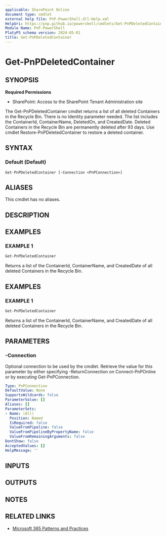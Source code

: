 ```yaml
---
applicable: SharePoint Online
document type: cmdlet
external help file: PnP.PowerShell.dll-Help.xml
HelpUri: https://pnp.github.io/powershell/cmdlets/Get-PnPDeletedContainer.html
Module Name: PnP.PowerShell
PlatyPS schema version: 2024-05-01
title: Get-PnPDeletedContainer
---
```


# Get-PnPDeletedContainer

## SYNOPSIS

**Required Permissions**

* SharePoint: Access to the SharePoint Tenant Administration site

The Get-PnPDeletedContainer cmdlet returns a list of all deleted Containers in the Recycle Bin. There is no Identity parameter needed. The list includes the ContainerId, ContainerName, DeletedOn, and CreatedDate. Deleted Containers in the Recycle Bin are permanently deleted after 93 days. Use cmdlet Restore-PnPDeletedContainer to restore a deleted container.

## SYNTAX

### Default (Default)

```
Get-PnPDeletedContainer [-Connection <PnPConnection>]
```

## ALIASES

This cmdlet has no aliases.

## DESCRIPTION

## EXAMPLES

### EXAMPLE 1

```powershell
Get-PnPDeletedContainer
```

Returns a list of the ContainerId, ContainerName, and CreatedDate of all deleted Containers in the Recycle Bin.

## EXAMPLES

### EXAMPLE 1

```powershell
Get-PnPDeletedContainer
```

Returns a list of the ContainerId, ContainerName, and CreatedDate of all deleted Containers in the Recycle Bin.

## PARAMETERS

### -Connection

Optional connection to be used by the cmdlet. Retrieve the value for this parameter by either specifying -ReturnConnection on Connect-PnPOnline or by executing Get-PnPConnection.

```yaml
Type: PnPConnection
DefaultValue: None
SupportsWildcards: false
ParameterValue: []
Aliases: []
ParameterSets:
- Name: (All)
  Position: Named
  IsRequired: false
  ValueFromPipeline: false
  ValueFromPipelineByPropertyName: false
  ValueFromRemainingArguments: false
DontShow: false
AcceptedValues: []
HelpMessage: ''
```

## INPUTS

## OUTPUTS

## NOTES

## RELATED LINKS

- [Microsoft 365 Patterns and Practices](https://aka.ms/m365pnp)
